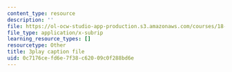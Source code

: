```yaml
---
content_type: resource
description: ''
file: https://ol-ocw-studio-app-production.s3.amazonaws.com/courses/18-03sc-differential-equations-fall-2011/0c7176cefd6e7f38c62009c0f288bd6e_v4YcejwdQC0.srt
file_type: application/x-subrip
learning_resource_types: []
resourcetype: Other
title: 3play caption file
uid: 0c7176ce-fd6e-7f38-c620-09c0f288bd6e
---
```

